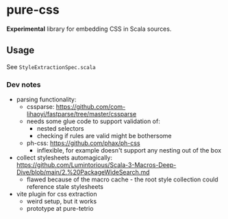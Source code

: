 # pure-css

**Experimental** library for embedding CSS in Scala sources.

## Usage

See `StyleExtractionSpec.scala`

### Dev notes
- parsing functionality: 
    - cssparse: https://github.com/com-lihaoyi/fastparse/tree/master/cssparse
    -  needs some glue code to support validation of:
        - nested selectors
        - checking if rules are valid might be bothersome
    - ph-css: https://github.com/phax/ph-css
        - inflexible, for example doesn't support any nesting out of the box
- collect stylesheets automagically: https://github.com/Lumintorious/Scala-3-Macros-Deep-Dive/blob/main/2.%20PackageWideSearch.md
    - flawed because of the macro cache - the root style collection could reference stale stylesheets
- vite plugin for css extraction
    - weird setup, but it works
    - prototype at pure-tetrio